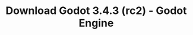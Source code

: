 ---
# Generated by /tools/generators/src/download_archive_generator !!! do not edit by hand !!!
title: 'Download Godot 3.4.3 (rc2) - Godot Engine'
type: 'download/archive'
name: '3.4.3'
flavor: 'rc2'
release_date: '2022-02-17T03:00:00-00:00'
release_notes: 'article/release-candidate-godot-3-4-3-rc-2/'
primaryPlatforms:
  - 'android.apk'
  - 'linux.64'
  - 'macos.universal'
  - 'windows.64'
  - 'linux_server.headless.64'
  - 'web'
  - 'templates'
links:
  android.apk:
    name: 'android.apk'
    title: 'Android'
    caption: 'APK Universal (ARM64 + ARMv7 + x86_64 + x86)'
    tags:
      - 'APK download'
      - 'ARM64/v7'
      - 'x86 (64 & 32 bit)'
    hosts:
      github_builds:
        regular: 'https://github.com/godotengine/godot-builds/releases/download/3.4.3-rc2/Godot_v3.4.3-rc2_android_editor.apk'
        mono: '#'
      github:
        regular: 'https://github.com/godotengine/godot/releases/download/3.4.3-rc2/Godot_v3.4.3-rc2_android_editor.apk'
        mono: '#'
  linux.64:
    name: 'linux.64'
    title: 'Linux'
    caption: 'Padrão (x86_64)'
    tags:
      - '64 bit'
    hosts:
      github_builds:
        regular: 'https://github.com/godotengine/godot-builds/releases/download/3.4.3-rc2/Godot_v3.4.3-rc2_x11.64.zip'
        mono: 'https://github.com/godotengine/godot-builds/releases/download/3.4.3-rc2/Godot_v3.4.3-rc2_mono_x11_64.zip'
      github:
        regular: 'https://github.com/godotengine/godot/releases/download/3.4.3-rc2/Godot_v3.4.3-rc2_x11.64.zip'
        mono: 'https://github.com/godotengine/godot/releases/download/3.4.3-rc2/Godot_v3.4.3-rc2_mono_x11_64.zip'
  macos.universal:
    name: 'macos.universal'
    title: 'macOS'
    caption: 'Universal (x86_64 + Silício da Apple)'
    tags:
      - 'Intel/Apple Silicon'
      - '64 bit'
    hosts:
      github_builds:
        regular: 'https://github.com/godotengine/godot-builds/releases/download/3.4.3-rc2/Godot_v3.4.3-rc2_osx.universal.zip'
        mono: 'https://github.com/godotengine/godot-builds/releases/download/3.4.3-rc2/Godot_v3.4.3-rc2_mono_osx.universal.zip'
      github:
        regular: 'https://github.com/godotengine/godot/releases/download/3.4.3-rc2/Godot_v3.4.3-rc2_osx.universal.zip'
        mono: 'https://github.com/godotengine/godot/releases/download/3.4.3-rc2/Godot_v3.4.3-rc2_mono_osx.universal.zip'
  windows.64:
    name: 'windows.64'
    title: 'Windows'
    caption: 'Padrão (x86_64)'
    tags:
      - '64 bit'
    hosts:
      github_builds:
        regular: 'https://github.com/godotengine/godot-builds/releases/download/3.4.3-rc2/Godot_v3.4.3-rc2_win64.exe.zip'
        mono: 'https://github.com/godotengine/godot-builds/releases/download/3.4.3-rc2/Godot_v3.4.3-rc2_mono_win64.zip'
      github:
        regular: 'https://github.com/godotengine/godot/releases/download/3.4.3-rc2/Godot_v3.4.3-rc2_win64.exe.zip'
        mono: 'https://github.com/godotengine/godot/releases/download/3.4.3-rc2/Godot_v3.4.3-rc2_mono_win64.zip'
  linux_server.headless.64:
    name: 'linux_server.headless.64'
    title: 'Linux Server'
    caption: 'Headless (x86_64)'
    tags:
      - '64 bit'
      - 'Headless'
    hosts:
      github_builds:
        regular: 'https://github.com/godotengine/godot-builds/releases/download/3.4.3-rc2/Godot_v3.4.3-rc2_linux_headless.64.zip'
        mono: 'https://github.com/godotengine/godot-builds/releases/download/3.4.3-rc2/Godot_v3.4.3-rc2_mono_linux_headless_64.zip'
      github:
        regular: 'https://github.com/godotengine/godot/releases/download/3.4.3-rc2/Godot_v3.4.3-rc2_linux_headless.64.zip'
        mono: 'https://github.com/godotengine/godot/releases/download/3.4.3-rc2/Godot_v3.4.3-rc2_mono_linux_headless_64.zip'
  web:
    name: 'web'
    title: 'Editor Web'
    caption: ''
    tags:
      - 'Self-hosted'
      - 'Cross-platform'
    hosts:
      github_builds:
        regular: 'https://github.com/godotengine/godot-builds/releases/download/3.4.3-rc2/Godot_v3.4.3-rc2_web_editor.zip'
        mono: '#'
      github:
        regular: 'https://github.com/godotengine/godot/releases/download/3.4.3-rc2/Godot_v3.4.3-rc2_web_editor.zip'
        mono: '#'
  linux.32:
    name: 'linux.32'
    title: 'Linux'
    caption: 'Padrão (x86)'
    tags:
      - '32 bit'
    hosts:
      github_builds:
        regular: 'https://github.com/godotengine/godot-builds/releases/download/3.4.3-rc2/Godot_v3.4.3-rc2_x11.32.zip'
        mono: 'https://github.com/godotengine/godot-builds/releases/download/3.4.3-rc2/Godot_v3.4.3-rc2_mono_x11_32.zip'
      github:
        regular: 'https://github.com/godotengine/godot/releases/download/3.4.3-rc2/Godot_v3.4.3-rc2_x11.32.zip'
        mono: 'https://github.com/godotengine/godot/releases/download/3.4.3-rc2/Godot_v3.4.3-rc2_mono_x11_32.zip'
  windows.32:
    name: 'windows.32'
    title: 'Windows'
    caption: 'Padrão (x86)'
    tags:
      - '32 bit'
    hosts:
      github_builds:
        regular: 'https://github.com/godotengine/godot-builds/releases/download/3.4.3-rc2/Godot_v3.4.3-rc2_win32.exe.zip'
        mono: 'https://github.com/godotengine/godot-builds/releases/download/3.4.3-rc2/Godot_v3.4.3-rc2_mono_win32.zip'
      github:
        regular: 'https://github.com/godotengine/godot/releases/download/3.4.3-rc2/Godot_v3.4.3-rc2_win32.exe.zip'
        mono: 'https://github.com/godotengine/godot/releases/download/3.4.3-rc2/Godot_v3.4.3-rc2_mono_win32.zip'
  linux_server.64:
    name: 'linux_server.64'
    title: 'Servidor Linux'
    caption: 'Padrão (x86_64)'
    tags:
      - '64 bit'
    hosts:
      github_builds:
        regular: 'https://github.com/godotengine/godot-builds/releases/download/3.4.3-rc2/Godot_v3.4.3-rc2_linux_server.64.zip'
        mono: 'https://github.com/godotengine/godot-builds/releases/download/3.4.3-rc2/Godot_v3.4.3-rc2_mono_linux_server_64.zip'
      github:
        regular: 'https://github.com/godotengine/godot/releases/download/3.4.3-rc2/Godot_v3.4.3-rc2_linux_server.64.zip'
        mono: 'https://github.com/godotengine/godot/releases/download/3.4.3-rc2/Godot_v3.4.3-rc2_mono_linux_server_64.zip'
  aar_library:
    name: 'aar_library'
    title: 'Biblioteca de AAR'
    caption: ''
    tags:
      - 'Android plugins'
      - 'Java'
      - 'Kotlin'
    hosts:
      github_builds:
        regular: 'https://github.com/godotengine/godot-builds/releases/download/3.4.3-rc2/godot-lib.3.4.3.rc2.release.aar'
        mono: 'https://github.com/godotengine/godot-builds/releases/download/3.4.3-rc2/godot-lib.3.4.3.rc2.mono.release.aar'
      github:
        regular: 'https://github.com/godotengine/godot/releases/download/3.4.3-rc2/godot-lib.3.4.3.rc2.release.aar'
        mono: 'https://github.com/godotengine/godot/releases/download/3.4.3-rc2/godot-lib.3.4.3.rc2.mono.release.aar'
  templates:
    name: 'templates'
    title: 'Modelos de exportação'
    caption: ''
    tags:
      - 'Utilizado para exportar os seus jogos para todas as plataformas suportadas'
    hosts:
      github_builds:
        regular: 'https://github.com/godotengine/godot-builds/releases/download/3.4.3-rc2/Godot_v3.4.3-rc2_export_templates.tpz'
        mono: 'https://github.com/godotengine/godot-builds/releases/download/3.4.3-rc2/Godot_v3.4.3-rc2_mono_export_templates.tpz'
      github:
        regular: 'https://github.com/godotengine/godot/releases/download/3.4.3-rc2/Godot_v3.4.3-rc2_export_templates.tpz'
        mono: 'https://github.com/godotengine/godot/releases/download/3.4.3-rc2/Godot_v3.4.3-rc2_mono_export_templates.tpz'
---